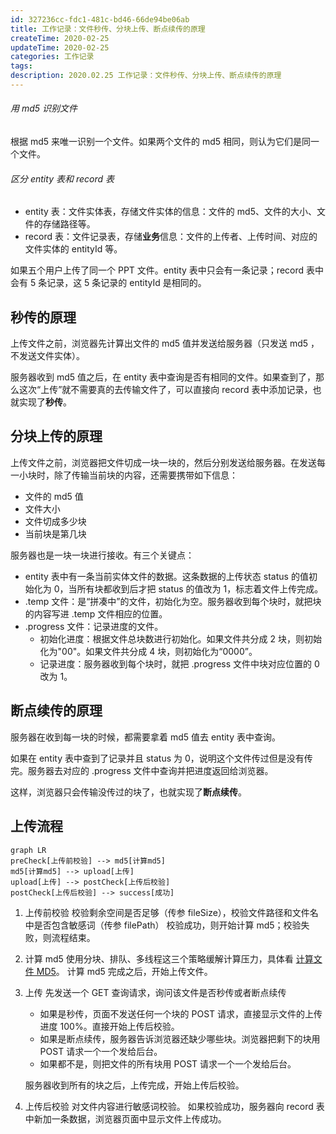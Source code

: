 ```yaml
---
id: 327236cc-fdc1-481c-bd46-66de94be06ab
title: 工作记录：文件秒传、分块上传、断点续传的原理
createTime: 2020-02-25
updateTime: 2020-02-25
categories: 工作记录
tags: 
description: 2020.02.25 工作记录：文件秒传、分块上传、断点续传的原理
---
```


###### 用 md5 识别文件

根据 md5 来唯一识别一个文件。如果两个文件的 md5 相同，则认为它们是同一个文件。

###### 区分 entity 表和 record 表

- entity 表：文件实体表，存储文件实体的信息：文件的 md5、文件的大小、文件的存储路径等。
- record 表：文件记录表，存储**业务**信息：文件的上传者、上传时间、对应的文件实体的 entityId 等。

如果五个用户上传了同一个 PPT 文件。entity 表中只会有一条记录；record 表中会有 5 条记录，这 5 条记录的 entityId 是相同的。

## 秒传的原理

上传文件之前，浏览器先计算出文件的 md5 值并发送给服务器（只发送 md5 ，不发送文件实体）。

服务器收到 md5 值之后，在 entity 表中查询是否有相同的文件。如果查到了，那么这次“上传”就不需要真的去传输文件了，可以直接向 record 表中添加记录，也就实现了**秒传**。

## 分块上传的原理

上传文件之前，浏览器把文件切成一块一块的，然后分别发送给服务器。在发送每一小块时，除了传输当前块的内容，还需要携带如下信息：

- 文件的 md5 值
- 文件大小
- 文件切成多少块
- 当前块是第几块

服务器也是一块一块进行接收。有三个关键点：

- entity 表中有一条当前实体文件的数据。这条数据的上传状态 status 的值初始化为 0，当所有块都收到后才把 status 的值改为 1，标志着文件上传完成。
- .temp 文件：是“拼凑中”的文件，初始化为空。服务器收到每个块时，就把块的内容写进 .temp 文件相应的位置。
- .progress 文件：记录进度的文件。
  - 初始化进度：根据文件总块数进行初始化。如果文件共分成 2 块，则初始化为"00"。如果文件共分成 4 块，则初始化为“0000”。
  - 记录进度：服务器收到每个块时，就把 .progress 文件中块对应位置的 0 改为 1。

## 断点续传的原理

服务器在收到每一块的时候，都需要拿着 md5 值去 entity 表中查询。

如果在 entity 表中查到了记录并且 status 为 0，说明这个文件传过但是没有传完。服务器去对应的 .progress 文件中查询并把进度返回给浏览器。

这样，浏览器只会传输没传过的块了，也就实现了**断点续传**。

## 上传流程

```mermaid
graph LR
preCheck[上传前校验] --> md5[计算md5]
md5[计算md5] --> upload[上传]
upload[上传] --> postCheck[上传后校验]
postCheck[上传后校验] --> success[成功]

```

1. 上传前校验
   校验剩余空间是否足够（传参 fileSize），校验文件路径和文件名中是否包含敏感词（传参 filePath）
   校验成功，则开始计算 md5；校验失败，则流程结束。

2. 计算 md5
   使用分块、排队、多线程这三个策略缓解计算压力，具体看 [计算文件 MD5](https://blog.csdn.net/tangran0526/article/details/100888776)。
   计算 md5 完成之后，开始上传文件。

3. 上传
   先发送一个 GET 查询请求，询问该文件是否秒传或者断点续传

   - 如果是秒传，页面不发送任何一个块的 POST 请求，直接显示文件的上传进度 100%。直接开始上传后校验。
   - 如果是断点续传，服务器告诉浏览器还缺少哪些块。浏览器把剩下的块用 POST 请求一个一个发给后台。
   - 如果都不是，则把文件的所有块用 POST 请求一个一个发给后台。

   服务器收到所有的块之后，上传完成，开始上传后校验。

4. 上传后校验
   对文件内容进行敏感词校验。
   如果校验成功，服务器向 record 表中新加一条数据，浏览器页面中显示文件上传成功。